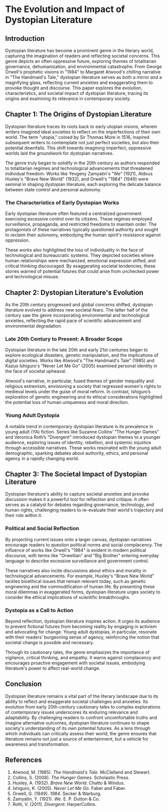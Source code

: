 # The Evolution and Impact of Dystopian Literature

## Introduction

Dystopian literature has become a prominent genre in the literary world, capturing the imagination of readers and reflecting societal concerns. This genre depicts an often oppressive future, exploring themes of totalitarian governance, dehumanization, and environmental catastrophe. From George Orwell's prophetic visions in "1984" to Margaret Atwood's chilling narrative in "The Handmaid's Tale," dystopian literature serves as both a mirror and a magnifying glass, reflecting current anxieties and exaggerating them to provoke thought and discourse. This paper explores the evolution, characteristics, and societal impact of dystopian literature, tracing its origins and examining its relevance in contemporary society.

## Chapter 1: The Origins of Dystopian Literature

Dystopian literature traces its roots back to early utopian visions, wherein writers imagined ideal societies to reflect on the imperfections of their own world. The term "utopia," coined by Sir Thomas More in 1516, inspired subsequent writers to contemplate not just perfect societies, but also their potential downfalls. This shift towards imagining imperfect, oppressive worlds laid the groundwork for dystopian narratives.

The genre truly began to solidify in the 20th century as authors responded to totalitarian regimes and technological advancements that threatened individual freedom. Works like Yevgeny Zamyatin's "We" (1921), Aldous Huxley's "Brave New World" (1932), and Orwell's "1984" (1949) were seminal in shaping dystopian literature, each exploring the delicate balance between state control and personal autonomy.

### The Characteristics of Early Dystopian Works

Early dystopian literature often featured a centralized government exercising excessive control over its citizens. These regimes employed surveillance, propaganda, and restricted freedoms to maintain order. The protagonists of these narratives typically questioned authority and sought to reclaim their autonomy, embodying the human spirit's resistance against oppression. 

These works also highlighted the loss of individuality in the face of technological and bureaucratic systems. They depicted societies where human relationships were mechanized, emotional expression stifled, and critical thinking discouraged. By exaggerating societal tendencies, these stories warned of potential futures that could arise from unchecked power and technological misuse.

## Chapter 2: Dystopian Literature's Evolution 

As the 20th century progressed and global concerns shifted, dystopian literature evolved to address new societal fears. The latter half of the century saw the genre incorporating environmental and technological anxieties, reflecting the rapid pace of scientific advancement and environmental degradation.

### Late 20th Century to Present: A Broader Scope

Dystopian literature in the late 20th and early 21st centuries began to explore ecological disasters, genetic manipulation, and the implications of digital societies. Works like Atwood's "The Handmaid's Tale" (1985) and Kazuo Ishiguro's "Never Let Me Go" (2005) examined personal identity in the face of societal upheaval.

Atwood's narrative, in particular, fused themes of gender inequality and religious extremism, envisioning a society that regressed women's rights to medieval levels under the guise of moral reform. In contrast, Ishiguro’s exploration of genetic engineering and its ethical considerations highlighted the potential loss of human uniqueness and moral direction.

### Young Adult Dystopia

A notable trend in contemporary dystopian literature is its prevalence in young adult (YA) fiction. Series like Suzanne Collins’ "The Hunger Games" and Veronica Roth’s "Divergent" introduced dystopian themes to a younger audience, exploring issues of identity, rebellion, and systemic injustice through accessible narratives. These works resonated with the young adult demographic, sparking debates about authority, ethics, and personal agency in a rapidly changing world.

## Chapter 3: The Societal Impact of Dystopian Literature

Dystopian literature's ability to capture societal anxieties and provoke discussion makes it a powerful tool for reflection and critique. It often serves as a catalyst for debates regarding governance, technology, and human rights, challenging readers to re-evaluate their world's trajectory and their role within it.

### Political and Social Reflection

By projecting current issues onto a larger canvas, dystopian narratives encourage readers to question political norms and social complacency. The influence of works like Orwell's "1984" is evident in modern political discourse, with terms like "Orwellian" and "Big Brother" entering everyday language to describe excessive surveillance and government control.

These narratives also incite discussions about ethics and morality in technological advancements. For example, Huxley's "Brave New World" tackles bioethical issues that remain relevant today, such as genetic engineering and the commodification of human life. By presenting these moral dilemmas in exaggerated forms, dystopian literature urges society to consider the ethical implications of scientific breakthroughs.

### Dystopia as a Call to Action

Beyond reflection, dystopian literature inspires action. It urges its audience to prevent fictional futures from becoming reality by engaging in activism and advocating for change. Young adult dystopias, in particular, resonate with their readers' burgeoning sense of agency, reinforcing the notion that societal change is possible and necessary.

Through its cautionary tales, the genre emphasizes the importance of vigilance, critical thinking, and empathy. It warns against complacency and encourages proactive engagement with societal issues, embodying literature's power to affect real-world change.

## Conclusion

Dystopian literature remains a vital part of the literary landscape due to its ability to reflect and exaggerate societal challenges and anxieties. Its evolution from early 20th-century cautionary tales to complex explorations of contemporary issues underscores its enduring relevance and adaptability. By challenging readers to confront uncomfortable truths and imagine alternative outcomes, dystopian literature continues to shape society's understanding of its own potential futures. As a lens through which individuals can critically assess their world, the genre ensures that literature remains not just a source of entertainment, but a vehicle for awareness and transformation.

## References

1. Atwood, M. (1985). *The Handmaid's Tale*. McClelland and Stewart.
2. Collins, S. (2008). *The Hunger Games*. Scholastic Press.
3. Huxley, A. (1932). *Brave New World*. Chatto & Windus.
4. Ishiguro, K. (2005). *Never Let Me Go*. Faber and Faber.
5. Orwell, G. (1949). *1984*. Secker & Warburg.
6. Zamyatin, Y. (1921). *We*. E. P. Dutton & Co.
7. Roth, V. (2011). *Divergent*. HarperCollins.